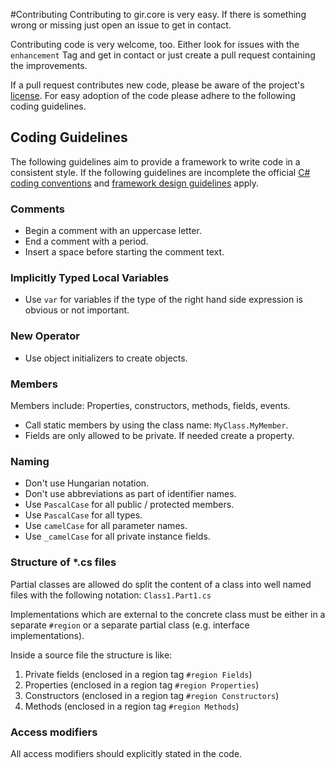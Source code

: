 #Contributing
Contributing to gir.core is very easy. If there is something wrong or missing just open an issue to get in contact.

Contributing code is very welcome, too. Either look for issues with the `enhancement` Tag and get in contact or just create a pull request containing the improvements.

If a pull request contributes new code, please be aware of the project's [license](LICENSE). For easy adoption of the code please adhere to the following coding guidelines.

## Coding Guidelines
The following guidelines aim to provide a framework to write code in a consistent style. If the following guidelines are incomplete the official [C# coding conventions](https://docs.microsoft.com/en-us/dotnet/csharp/programming-guide/inside-a-program/coding-conventions) and [framework design guidelines](https://docs.microsoft.com/en-us/dotnet/standard/design-guidelines/) apply.

### Comments
- Begin a comment with an uppercase letter.
- End a comment with a period.
- Insert a space before starting the comment text.

### Implicitly Typed Local Variables
- Use `var` for variables if the type of the right hand side expression is obvious or not important.

### New Operator
- Use object initializers to create objects.

### Members
Members include: Properties, constructors, methods, fields, events.
- Call static members by using the class name: `MyClass.MyMember`.
- Fields are only allowed to be private. If needed create a property.

### Naming
- Don't use Hungarian notation.
- Don't use abbreviations as part of identifier names.
- Use `PascalCase` for all public / protected members.
- Use `PascalCase` for all types.
- Use `camelCase` for all parameter names.
- Use `_camelCase` for all private instance fields.

### Structure of *.cs files
Partial classes are allowed do split the content of a class into well named files with the following notation: `Class1.Part1.cs`

Implementations which are external to the concrete class must be either in a separate `#region` or a separate partial class (e.g. interface implementations).

Inside a source file the structure is like:
 1. Private fields (enclosed in a region tag `#region Fields`)
 2. Properties (enclosed in a region tag `#region Properties`)
 3. Constructors (enclosed in a region tag `#region Constructors`)
 4. Methods (enclosed in a region tag `#region Methods`)
 
 ### Access modifiers
 All access modifiers should explicitly stated in the code.